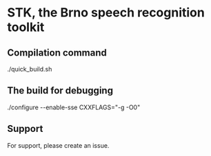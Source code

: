 STK, the Brno speech recognition toolkit
========================================

Compilation command
-------------------
 ./quick_build.sh

The build for debugging
-----------------------
 ./configure --enable-sse CXXFLAGS="-g -O0"

Support
-------
For support, please create an issue.

